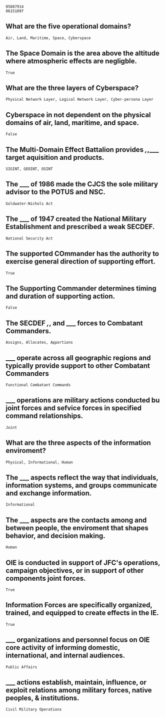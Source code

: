     05887914
    06151097
## What are the five operational domains?
    Air, Land, Maritime, Space, Cyberspace
## The Space Domain is the area above the altitude where atmospheric effects are negligble.
    True
## What are the three layers of Cyberspace?
    Physical Network Layer, Logical Network Layer, Cyber-persona Layer
## Cyberspace in not dependent on the physical domains of air, land, maritime, and space.
    False
## The Multi-Domain Effect Battalion provides ___,___,___ target aquisition and products.
    SIGINT, GEOINT, OSINT
## The ___ of 1986 made the CJCS the sole military advisor to the POTUS and NSC.
    Goldwater-Nichols Act
## The ___ of 1947 created the National Military Establishment and prescribed a weak SECDEF.
    National Security Act
## The supported COmmander has the authority to exercise general direction of supporting effort.
    True
## The Supporting Commander determines timing and duration of supporting action.
    False
## The SECDEF ___,___, and ___ forces to Combatant Commanders.
    Assigns, Allocates, Apportions
## ___ operate across all geographic regions and typically provide support to other Combatant Commanders
    Functional Combatant Commands
## ___ operations are military actions conducted bu joint forces and sefvice forces in specified command relationships.
    Joint
## What are the three aspects of the information enviroment?
    Physical, Informational, Human
## The ___ aspects reflect the way that individuals, information systems, and groups communicate and exchange information.
    Informational
## The ___ aspects are the contacts among and between people, the enviroment that shapes behavior, and decision making.
    Human
## OIE is conducted in support of JFC's operations, campaign objectives, or in support of other components joint forces.
    True
## Information Forces are specifically organized, trained, and equipped to create effects in the IE.
    True
## ___ organizations and personnel focus on OIE core activity of informing domestic, international, and internal audiences.
    Public Affairs
## ___ actions establish, maintain, influence, or exploit relations among military forces, native peoples, & institutions.
    Civil Military Operations
